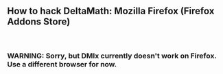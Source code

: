 ## How to hack DeltaMath: Mozilla Firefox (Firefox Addons Store)

<br>

### WARNING: Sorry, but DMIx currently doesn't work on Firefox. Use a different browser for now.


<br>

<!---

1. Open **Mozilla Firefox**.
2. Go to [addons.mozilla.org/en-US/firefox/addon/phex](https://addons.mozilla.org/en-US/firefox/addon/phex/)
3. Click **Add to Firefox**.
4. You should see a new extension called `Prodigy Hacking Extension | PHEx` in your addons.
5. Go to [Prodigy](https://play.prodigygame.com) (``play.prodigygame.com``).
6. Log in as usual to Prodigy. REMEMBER THAT WE STILL RECCOMMEND YOU TO LOG IN WITH A SECOND ACCOUNT TO PREVENT ACCEDENTALLY CORRUPTING YOUR MAIN ACCOUNT.
7. Once you enter a world, wait 5-15 seconds.
8. In the top left corner of your screen, you should see a dropdown arrow. Click the dropdown arrow to open the hacks.
9. Congrats, you've successfully achived hacking in the Prodigy Math Game.
10. Join [our discord server](https://dsc.gg/ProdigyPNP) for more!

--->